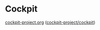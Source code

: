 # Cockpit

[cockpit-project.org](https://cockpit-project.org/) ([cockpit-project/cockpit](https://github.com/cockpit-project/cockpit))
